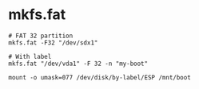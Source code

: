 # mkfs.fat

```shell
# FAT 32 partition
mkfs.fat -F32 "/dev/sdx1"

# With label
mkfs.fat "/dev/vda1" -F 32 -n "my-boot"
```

```shell
mount -o umask=077 /dev/disk/by-label/ESP /mnt/boot
```
